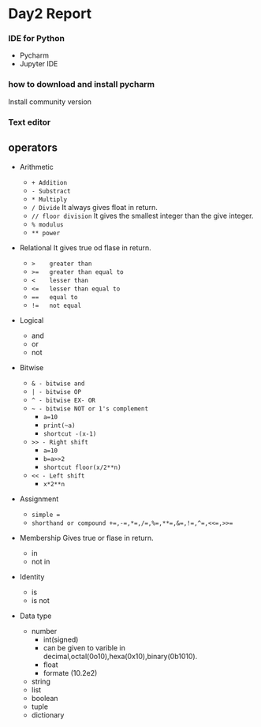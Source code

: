 # Day2 Report

### IDE for Python
- Pycharm
- Jupyter IDE
### how to download and install pycharm
 Install community version
### Text editor

## operators 
- Arithmetic 
	+ `+ Addition`
	+ `- Substract`
	+ `* Multiply`
	+ `/ Divide`
		It always gives float in return.
	+ `// floor division`
		It gives the smallest integer than the give integer.
	+ `% modulus`
	+ `** power`
- Relational
	It gives true od flase in return.
	* `>	greater than`
	* `>=	greater than equal to`
	* `<	lesser than`
	* `<=	lesser than equal to`
	* `==	equal to`
	* `!= 	not equal`
- Logical 
	* and
	* or
	* not
- Bitwise 
	* `& - bitwise and`
	* `| - bitwise OP`
	* `^ - bitwise EX- OR`
	* `~ - bitwise NOT or 1's complement`
		+ `a=10`
		+ `print(~a)`
		+ `shortcut -(x-1)`
	* `>> - Right shift`
		+ `a=10`
		+ `b=a>>2`
		+ `shortcut floor(x/2**n)`
	* `<< - Left shift`
		+ `x*2**n`
		
- Assignment
	+ `simple =`
	+ `shorthand or compound +=,-=,*=,/=,%=,**=,&=,!=,^=,<<=,>>=`
- Membership
	Gives true or flase in return.
	* in
	* not in
- Identity
	* is
	* is not
- Data type
	+ number
		- int(signed)
		- can be given to varible in decimal,octal(0o10),hexa(0x10),binary(0b1010).
		- float 
		- formate (10.2e2)
	+ string
	+ list
	+ boolean
	+ tuple
	+ dictionary